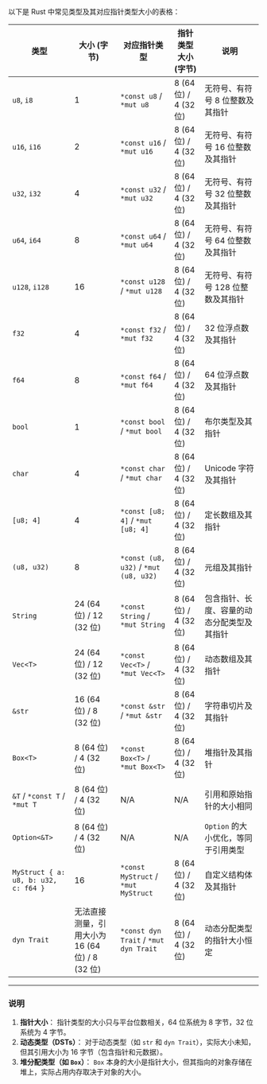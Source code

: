 以下是 Rust 中常见类型及其对应指针类型大小的表格：

| **类型**                             | **大小 (字节)**                                 | **对应指针类型**                      | **指针类型大小 (字节)** | **说明**                                   |
| ------------------------------------ | ----------------------------------------------- | ------------------------------------- | ----------------------- | ------------------------------------------ |
| `u8`, `i8`                           | 1                                               | `*const u8` / `*mut u8`               | 8 (64 位) / 4 (32 位)   | 无符号、有符号 8 位整数及其指针            |
| `u16`, `i16`                         | 2                                               | `*const u16` / `*mut u16`             | 8 (64 位) / 4 (32 位)   | 无符号、有符号 16 位整数及其指针           |
| `u32`, `i32`                         | 4                                               | `*const u32` / `*mut u32`             | 8 (64 位) / 4 (32 位)   | 无符号、有符号 32 位整数及其指针           |
| `u64`, `i64`                         | 8                                               | `*const u64` / `*mut u64`             | 8 (64 位) / 4 (32 位)   | 无符号、有符号 64 位整数及其指针           |
| `u128`, `i128`                       | 16                                              | `*const u128` / `*mut u128`           | 8 (64 位) / 4 (32 位)   | 无符号、有符号 128 位整数及其指针          |
| `f32`                                | 4                                               | `*const f32` / `*mut f32`             | 8 (64 位) / 4 (32 位)   | 32 位浮点数及其指针                        |
| `f64`                                | 8                                               | `*const f64` / `*mut f64`             | 8 (64 位) / 4 (32 位)   | 64 位浮点数及其指针                        |
| `bool`                               | 1                                               | `*const bool` / `*mut bool`           | 8 (64 位) / 4 (32 位)   | 布尔类型及其指针                           |
| `char`                               | 4                                               | `*const char` / `*mut char`           | 8 (64 位) / 4 (32 位)   | Unicode 字符及其指针                       |
| `[u8; 4]`                            | 4                                               | `*const [u8; 4]` / `*mut [u8; 4]`     | 8 (64 位) / 4 (32 位)   | 定长数组及其指针                           |
| `(u8, u32)`                          | 8                                               | `*const (u8, u32)` / `*mut (u8, u32)` | 8 (64 位) / 4 (32 位)   | 元组及其指针                               |
| `String`                             | 24 (64 位) / 12 (32 位)                         | `*const String` / `*mut String`       | 8 (64 位) / 4 (32 位)   | 包含指针、长度、容量的动态分配类型及其指针 |
| `Vec<T>`                             | 24 (64 位) / 12 (32 位)                         | `*const Vec<T>` / `*mut Vec<T>`       | 8 (64 位) / 4 (32 位)   | 动态数组及其指针                           |
| `&str`                               | 16 (64 位) / 8 (32 位)                          | `*const &str` / `*mut &str`           | 8 (64 位) / 4 (32 位)   | 字符串切片及其指针                         |
| `Box<T>`                             | 8 (64 位) / 4 (32 位)                           | `*const Box<T>` / `*mut Box<T>`       | 8 (64 位) / 4 (32 位)   | 堆指针及其指针                             |
| `&T` / `*const T` / `*mut T`         | 8 (64 位) / 4 (32 位)                           | N/A                                   | N/A                     | 引用和原始指针的大小相同                   |
| `Option<&T>`                         | 8 (64 位) / 4 (32 位)                           | N/A                                   | N/A                     | `Option` 的大小优化，等同于引用类型        |
| `MyStruct { a: u8, b: u32, c: f64 }` | 16                                              | `*const MyStruct` / `*mut MyStruct`   | 8 (64 位) / 4 (32 位)   | 自定义结构体及其指针                       |
| `dyn Trait`                          | 无法直接测量，引用大小为 16 (64 位) / 8 (32 位) | `*const dyn Trait` / `*mut dyn Trait` | 8 (64 位) / 4 (32 位)   | 动态分配类型的指针大小恒定                 |

------

### 说明

1. **指针大小**：
   指针类型的大小只与平台位数相关，64 位系统为 8 字节，32 位系统为 4 字节。
2. **动态类型（DSTs）**：
   对于动态类型（如 `str` 和 `dyn Trait`），实际大小未知，但其引用大小为 16 字节（包含指针和元数据）。
3. **堆分配类型（如 `Box`）**：
   `Box` 本身的大小是指针大小，但其指向的对象存储在堆上，实际占用内存取决于对象的大小。